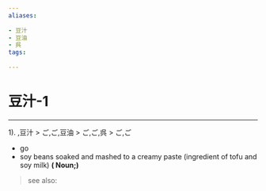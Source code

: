 ```yaml
---
aliases:
    
- 豆汁
- 豆油
- 呉
tags:
    
---
```


# 豆汁-1
---
1).
,豆汁 > ご,ご,豆油 > ご,ご,呉 > ご,ご

- go
- soy beans soaked and mashed to a creamy paste (ingredient of tofu and soy milk)
**( Noun;)**
> see also: 
            